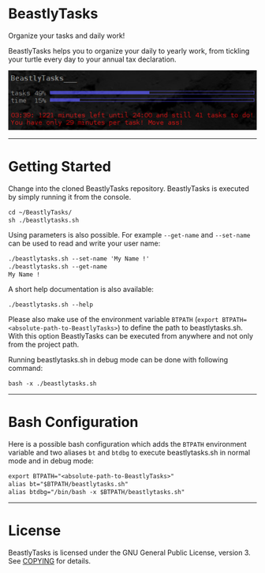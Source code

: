 # BeastlyTasks

Organize your tasks and daily work!

BeastlyTasks helps you to organize your daily to yearly work, from tickling
your turtle every day to your annual tax declaration.

![conky](/images/conky_bt.jpg)

***

# Getting Started

Change into the cloned BeastlyTasks repository. BeastlyTasks is executed by
simply running it from the console.

    cd ~/BeastlyTasks/
    sh ./beastlytasks.sh

Using parameters is also possible. For example `--get-name` and `--set-name`
can be used to read and write your user name:

    ./beastlytasks.sh --set-name 'My Name !'
    ./beastlytasks.sh --get-name
    My Name !

A short help documentation is also available:

    ./beastlytasks.sh --help

Please also make use of the environment variable `BTPATH`
(`export BTPATH=<absolute-path-to-BeastlyTasks>`) to define the path to
beastlytasks.sh. With this option BeastlyTasks can be executed from anywhere
and not only from the project path.

Running beastlytasks.sh in debug mode can be done with following command:

    bash -x ./beastlytasks.sh

***

# Bash Configuration

Here is a possible bash configuration which adds the `BTPATH` environment
variable and two aliases `bt` and `btdbg` to execute beastlytasks.sh in normal
mode and in debug mode:

    export BTPATH="<absolute-path-to-BeastlyTasks>"
    alias bt="$BTPATH/beastlytasks.sh"
    alias btdbg="/bin/bash -x $BTPATH/beastlytasks.sh"

***

# License

BeastlyTasks is licensed under the GNU General Public License, version 3. See
[COPYING](https://github.com/tko79/BeastlyTasks/blob/master/COPYING) for
details.
